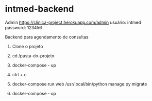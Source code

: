 # intmed-backend


Admin
https://clinica-project.herokuapp.com/admin
usuário: intmed
password: 123456

Backend para agendamento de consultas

1. Clone o projeto

2. cd /pasta-do-projeto

3. docker-compose - up

4. ctrl + c

5. docker-compose run web /usr/local/bin/python manage.py migrate

6. docker-compose - up
